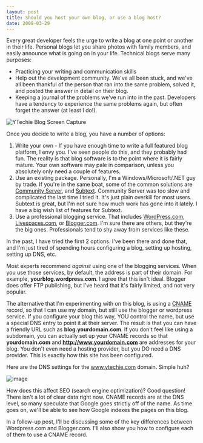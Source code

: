 ```yaml
---
layout: post
title: Should you host your own blog, or use a blog host?
date: 2008-03-29
---
```


Every great developer feels the urge to write a blog at one point or another in their life. Personal blogs let you share photos with family members, and easily announce what is going on in your life. Technical blogs serve many purposes:

*   Practicing your writing and communication skills
*   Help out the development community. We've all been stuck, and we've all been thankful of the person that ran into the same problem, solved it, and posted the answer in detail on their blog.
*   Keeping a journal of the problems we've run into in the past. Developers have a tendency to experience the same problems again, but often forget the answer (at least I do!). 

![YTechie Blog Screen Capture](image10.png) 

Once you decide to write a blog, you have a number of options:

1.  Write your own - If you have enough time to write a full featured blog platform, I envy you. I've seen people do this, and they probably had fun. The reality is that blog software is to the point where it is fairly mature. Your own software may pale in comparison, unless you absolutely only need a couple of features.
2.  Use an existing package. Personally, I'm a Windows/Microsoft/.NET guy by trade. If you're in the same boat, some of the common solutions are [Community Server](http://www.communityserver.org/), and [Subtext](http://www.subtextproject.com/). Community Server was too slow and complicated the last time I tried it. It's just plain overkill for most users. Subtext is great, but I'm not sure how much work has gone into it lately. I have a big wish list of features for Subtext.
3.  Use a professional blogging service. That includes [WordPress.com](http://www.wordpress.com/), [Livespaces.com](http://home.services.spaces.live.com/), or [Blogger.com](http://www.blogger.com/). I'm sure there are others, but they're the big ones. Professionals tend to shy away from services like these. 

In the past, I have tried the first 2 options. I've been there and done that, and I'm just tired of spending hours configuring a blog, setting up hosting, setting up DNS, etc.

Most experts recommend _against_ using one of the blogging services. When you use those services, by default, the address is part of their domain. For example, **yourblog.wordpress.com**. I agree that this isn't ideal. Blogger does offer FTP publishing, but I've heard that it's fairly limited, and not very popular.

The alternative that I'm experimenting with on this blog, is using a [CNAME](http://www.zytrax.com/books/dns/ch8/cname.html) record, so that I can use my domain, but still use the blogger or wordpress service. If you configure your blog this way, YOU control the name, but use a special DNS entry to point it at their server. The result is that you can have a friendly URL such as **blog.yourdomain.com**. If you don't feel like using a subdomain, you can actually set up your CNAME records so that **yourdomain.com** and **http://www.yourdomain.com** are addresses for your blog. You don't even need a hosting provider, but you DO need a DNS provider. This is exactly how this site has been configured.

Here are the DNS settings for the www.ytechie.com domain. Simple huh?

![image](image_thumb.png) 

How does this affect SEO (search engine optimization)? Good question! There isn't a lot of clear data right now. CNAME records are at the DNS level, so many speculate that Google goes strictly off of the name. As time goes on, we'll be able to see how Google indexes the pages on this blog.

In a follow-up post, I'll be discussing some of the key differences between Wordpress.com and Blogger.com. I'll also show you how to configure each of them to use a CNAME record.